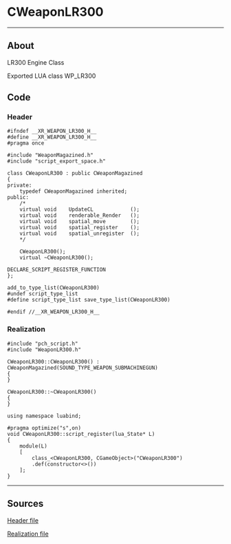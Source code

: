 # CWeaponLR300

___

## About

LR300 Engine Class

Exported LUA class WP_LR300

## Code

### Header

```C++,icon=.devicon-cplusplus-plain,filepath="src/xrGame/WeaponLR300.h"
#ifndef __XR_WEAPON_LR300_H__
#define __XR_WEAPON_LR300_H__
#pragma once

#include "WeaponMagazined.h"
#include "script_export_space.h"

class CWeaponLR300 : public CWeaponMagazined
{
private:
	typedef CWeaponMagazined inherited;
public:
	/*
	virtual	void	UpdateCL			();
	virtual void	renderable_Render	();
	virtual void	spatial_move		();
	virtual void	spatial_register	();
	virtual void	spatial_unregister	();
	*/

	CWeaponLR300();
	virtual ~CWeaponLR300();

DECLARE_SCRIPT_REGISTER_FUNCTION
};

add_to_type_list(CWeaponLR300)
#undef script_type_list
#define script_type_list save_type_list(CWeaponLR300)

#endif //__XR_WEAPON_LR300_H__
```

### Realization

```C++,icon=.devicon-cplusplus-plain,filepath="src/xrGame/WeaponLR300.cpp"
#include "pch_script.h"
#include "WeaponLR300.h"

CWeaponLR300::CWeaponLR300() : CWeaponMagazined(SOUND_TYPE_WEAPON_SUBMACHINEGUN)
{
}

CWeaponLR300::~CWeaponLR300()
{
}

using namespace luabind;

#pragma optimize("s",on)
void CWeaponLR300::script_register(lua_State* L)
{
	module(L)
	[
		class_<CWeaponLR300, CGameObject>("CWeaponLR300")
		.def(constructor<>())
	];
}
```

___

## Sources

[Header file](https://bitbucket.org/anomalymod/xray-monolith/src/master/src/xrGame/WeaponLR300.h)

[Realization file](https://bitbucket.org/anomalymod/xray-monolith/src/master/src/xrGame/WeaponLR300.cpp)
